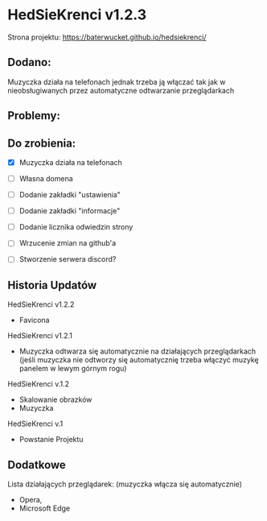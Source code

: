 
# HedSieKrenci v1.2.3

Strona projektu: https://baterwucket.github.io/hedsiekrenci/

## Dodano:

Muzyczka działa na telefonach jednak trzeba ją włączać tak jak w nieobsługiwanych przez automatyczne odtwarzanie przeglądarkach


## Problemy:


## Do zrobienia:
- [x] Muzyczka działa na telefonach
- [ ] Własna domena
- [ ] Dodanie zakładki "ustawienia"
- [ ] Dodanie zakładki "informacje"
- [ ] Dodanie licznika odwiedzin strony
- [ ] Wrzucenie zmian na github'a
- [ ] Stworzenie serwera discord?


## Historia Updatów
HedSieKrenci v1.2.2
- Favicona

HedSieKrenci v1.2.1
-  Muzyczka odtwarza się automatycznie na działających przeglądarkach (jeśli muzyczka nie odtworzy się automatycznię trzeba włączyć muzykę panelem w lewym górnym rogu)

HedSieKrenci v.1.2
- Skalowanie obrazków
- Muzyczka

HedSieKrenci v.1
- Powstanie Projektu

## Dodatkowe

Lista działających przeglądarek: (muzyczka włącza się automatycznie)
 - Opera,
 - Microsoft Edge
